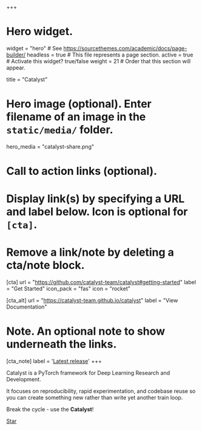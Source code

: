 +++
# Hero widget.
widget = "hero"  # See https://sourcethemes.com/academic/docs/page-builder/
headless = true  # This file represents a page section.
active = true  # Activate this widget? true/false
weight = 21  # Order that this section will appear.

title = "Catalyst"

# Hero image (optional). Enter filename of an image in the `static/media/` folder.
hero_media = "catalyst-share.png"

# Call to action links (optional).
#   Display link(s) by specifying a URL and label below. Icon is optional for `[cta]`.
#   Remove a link/note by deleting a cta/note block.
[cta]
  url = "https://github.com/catalyst-team/catalyst#getting-started"
  label = "Get Started"
  icon_pack = "fas"
  icon = "rocket"
  
[cta_alt]
  url = "https://catalyst-team.github.io/catalyst"
  label = "View Documentation"

# Note. An optional note to show underneath the links.
[cta_note]
  label = '<a class="js-github-release" href="https://github.com/catalyst-team/catalyst/releases" data-repo="catalyst-team/catalyst">Latest release<!-- V --></a>'
+++

Catalyst is a PyTorch framework for Deep Learning Research and Development.

It focuses on reproducibility, rapid experimentation, and codebase reuse 
so you can create something new rather than write yet another train loop.

Break the cycle - use the **Catalyst**!

<span style="text-shadow: none;"><a class="github-button" href="https://github.com/catalyst-team/catalyst" data-icon="octicon-star" data-size="large" data-show-count="true" aria-label="Star this on GitHub">Star</a><script async defer src="https://buttons.github.io/buttons.js"></script></span>
